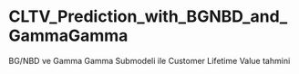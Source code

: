 # CLTV_Prediction_with_BGNBD_and_GammaGamma
BG/NBD ve Gamma Gamma Submodeli ile Customer Lifetime Value tahmini
